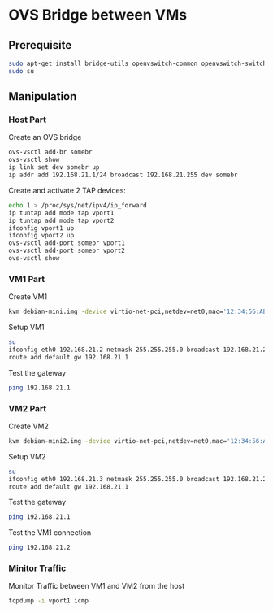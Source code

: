# OVS Bridge between VMs

## Prerequisite

```bash
sudo apt-get install bridge-utils openvswitch-common openvswitch-switch
sudo su
```


## Manipulation

### Host Part

Create an OVS bridge 
```bash
ovs-vsctl add-br somebr
ovs-vsctl show
ip link set dev somebr up
ip addr add 192.168.21.1/24 broadcast 192.168.21.255 dev somebr
```
      
Create and activate 2 TAP devices:
```bash
echo 1 > /proc/sys/net/ipv4/ip_forward
ip tuntap add mode tap vport1
ip tuntap add mode tap vport2
ifconfig vport1 up
ifconfig vport2 up
ovs-vsctl add-port somebr vport1
ovs-vsctl add-port somebr vport2
ovs-vsctl show
```


###  VM1 Part

Create VM1
```bash
kvm debian-mini.img -device virtio-net-pci,netdev=net0,mac='12:34:56:AB:CD:81' -netdev tap,id=net0,ifname=vport1,script=no,downscript=no -name vm1 -daemonize
```

Setup VM1
```bash
su
ifconfig eth0 192.168.21.2 netmask 255.255.255.0 broadcast 192.168.21.255
route add default gw 192.168.21.1
```

Test the gateway
```bash
ping 192.168.21.1
```


###  VM2 Part

Create VM2
```bash
kvm debian-mini2.img -device virtio-net-pci,netdev=net0,mac='12:34:56:AB:CD:82' -netdev tap,id=net0,ifname=vport2,script=no,downscript=no -name vm2 -daemonize
```

      
Setup VM2
```bash
su
ifconfig eth0 192.168.21.3 netmask 255.255.255.0 broadcast 192.168.21.255
route add default gw 192.168.21.1
```

Test the gateway
```bash
ping 192.168.21.1
```

Test the VM1 connection
```bash
ping 192.168.21.2
```

     
### Minitor Traffic

Monitor Traffic between VM1 and VM2 from the host
```bash
tcpdump -i vport1 icmp
```



